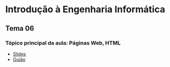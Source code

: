 # Introdução à Engenharia Informática
## Tema 06
### Tópico principal da aula: Páginas Web, HTML

* [Slides](https://github.com/joaodmartins/LECI_1ano/blob/master/1semestre/IEI/tema06/tema-6-paginas-web.pdf)
* [Guião](https://github.com/joaodmartins/LECI_1ano/blob/master/1semestre/IEI/tema06/guide-6-html.pdf)

